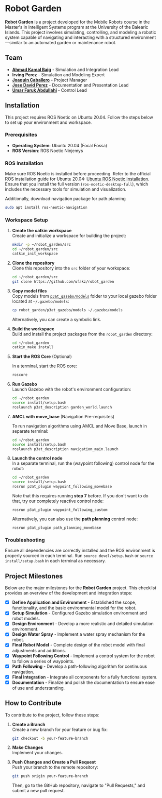 # Robot Garden

**Robot Garden** is a project developed for the Mobile Robots course in the Master's in Intelligent Systems program at the University of the Balearic Islands. This project involves simulating, controlling, and modeling a robotic system capable of navigating and interacting with a structured environment—similar to an automated garden or maintenance robot.

## Team

- [**Ahmad Kamal Baig**](https://github.com/akbaig) - Simulation and Integration Lead
- **Irving Perez** - Simulation and Modeling Expert
- [**Joaquin Caballero**](https://github.com/Joaquinecc) - Project Manager
- [**Jose David Perez**](https://github.com/jd-perez96) - Documentation and Presentation Lead
- [**Umar Faruk Abdullahi**](https://github.com/ufakz) - Control Lead

## Installation

This project requires ROS Noetic on Ubuntu 20.04. Follow the steps below to set up your environment and workspace.

### Prerequisites

- **Operating System**: Ubuntu 20.04 (Focal Fossa)
- **ROS Version**: ROS Noetic Ninjemys

### ROS Installation

Make sure ROS Noetic is installed before proceeding. Refer to the official ROS installation guide for Ubuntu 20.04: [Ubuntu ROS Noetic Installation](https://wiki.ros.org/noetic/Installation/Ubuntu). Ensure that you install the full version (`ros-noetic-desktop-full`), which includes the necessary tools for simulation and visualization.

Additionally, download navigation package for path planning

```bash
sudo apt install ros-neotic-navigation
```

### Workspace Setup

1. **Create the catkin workspace**  
   Create and initialize a workspace for building the project:

    ```bash
    mkdir -p ~/robot_garden/src
    cd ~/robot_garden/src
    catkin_init_workspace
    ```

2. **Clone the repository**  
   Clone this repository into the `src` folder of your workspace:

    ```bash
    cd ~/robot_garden/src
    git clone https://github.com/ufakz/robot_garden
    ```

3. **Copy model files**  
   Copy models from [`p3at_gazebo/models`](p3at_gazebo/models) folder to your local gazebo folder located at `~/.gazebo/models`:

   ```bash
   cp robot_garden/p3at_gazebo/models ~/.gazebo/models
   ```

   Alternatively, you can create a symbolic link.

4. **Build the workspace**  
   Build and install the project packages from the `robot_garden` directory:

    ```bash
    cd ~/robot_garden
    catkin_make install
    ```

5. **Start the ROS Core** (Optional)

   In a terminal, start the ROS core:

    ```bash
    roscore
    ```

6. **Run Gazebo**  
   Launch Gazebo with the robot's environment configuration:

    ```bash
    cd ~/robot_garden
    source install/setup.bash
    roslaunch p3at_description garden_world.launch
    ```

8. **AMCL with move_base** (Navigation Pre-requisites)

   To run navigation algorithms using AMCL and Move Base, launch in separate terminal:

   ```bash
   cd ~/robot_garden
   source install/setup.bash
   roslaunch p3at_description navigation_main.launch
   ```

7. **Launch the control node**  
   In a separate terminal, run the (waypoint following) control node for the robot:

   ```bash
   cd ~/robot_garden
   source install/setup.bash
   rosrun p3at_plugin waypoint_following_movebase
   ```

   Note that this requires running **step 7** before. If you don't want to do that, try our completely reactive control node:

   ```
   rosrun p3at_plugin waypoint_following_custom 
   ```

   Alternatively, you can also use the **path planning** control node:

    ```
   rosrun p3at_plugin path_planning_movebase 
   ``` 

### Troubleshooting

Ensure all dependencies are correctly installed and the ROS environment is properly sourced in each terminal. Run `source devel/setup.bash` or `source install/setup.bash` in each terminal as necessary.

## Project Milestones

Below are the major milestones for the **Robot Garden** project. This checklist provides an overview of the development and integration steps:

- [x] **Define Application and Environment** - Established the scope, functionality, and the basic environmental model for the robot.
- [x] **Setup Simulation** - Configured Gazebo simulation environment and robot models.
- [x] **Design Environment** - Develop a more realistic and detailed simulation environment.
- [x] **Design Water Spray** - Implement a water spray mechanism for the robot.
- [x] **Final Robot Model** - Complete design of the robot model with final adjustments and additions.
- [x] **Waypoint Following Control** - Implement a control system for the robot to follow a series of waypoints.
- [x] **Path Following** - Develop a path-following algorithm for continuous navigation.
- [x] **Final Integration** - Integrate all components for a fully functional system.
- [x] **Documentation** - Finalize and polish the documentation to ensure ease of use and understanding.

## How to Contribute

To contribute to the project, follow these steps:

1. **Create a Branch**  
   Create a new branch for your feature or bug fix:

    ```bash
    git checkout -b your-feature-branch
    ```

2. **Make Changes**  
   Implement your changes.

3. **Push Changes and Create a Pull Request**  
   Push your branch to the remote repository:

    ```bash
    git push origin your-feature-branch
    ```

   Then, go to the GitHub repository, navigate to "Pull Requests," and submit a new pull request.
